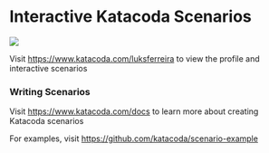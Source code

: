 # Interactive Katacoda Scenarios

[![](http://shields.katacoda.com/katacoda/luksferreira/count.svg)](https://www.katacoda.com/luksferreira "Get your profile on Katacoda.com")

Visit https://www.katacoda.com/luksferreira to view the profile and interactive scenarios

### Writing Scenarios
Visit https://www.katacoda.com/docs to learn more about creating Katacoda scenarios

For examples, visit https://github.com/katacoda/scenario-example
